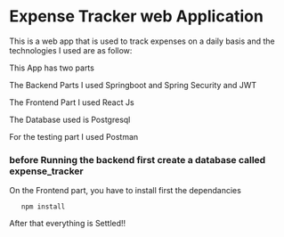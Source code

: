 <h1>Expense Tracker web Application</h1>
This is a web app that is used to track expenses on a daily basis and the technologies I used are as follow:
  <p>This App has two parts </p>
    <p> The Backend Parts I used Springboot and Spring Security and JWT</p>
    <p> The Frontend Part I used React Js</p>
    <p>The Database used is Postgresql</p>
    <p>For the testing part I used Postman</p>
    <h3>before Running the backend first create a database called expense_tracker</h3>
    On the Frontend part, you have to install first the dependancies
    
       npm install

  After that everything is Settled!!
